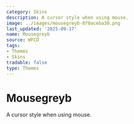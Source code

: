 ```yaml
---
category: Skins
description: A cursor style when using mouse.
image: ../images/mousegreyb-8f0aceba30.png
last_updated: '2025-09-17'
name: Mousegreyb
source: WFCD
tags:
- Themes
- Skins
tradable: false
type: Themes
---
```


# Mousegreyb

A cursor style when using mouse.

